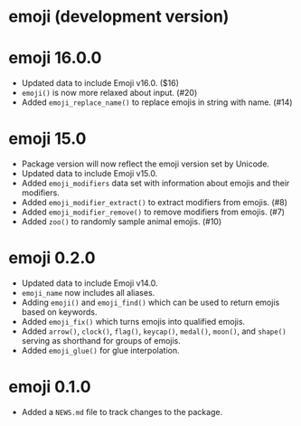 # emoji (development version)

# emoji 16.0.0

* Updated data to include Emoji v16.0. ($16)
* `emoji()` is now more relaxed about input. (#20)
* Added `emoji_replace_name()` to replace emojis in string with name. (#14)

# emoji 15.0

* Package version will now reflect the emoji version set by Unicode.
* Updated data to include Emoji v15.0.
* Added `emoji_modifiers` data set with information about emojis and their modifiers.
* Added `emoji_modifier_extract()` to extract modifiers from emojis. (#8)
* Added `emoji_modifier_remove()` to remove modifiers from emojis. (#7)
* Added `zoo()` to randomly sample animal emojis. (#10)

# emoji 0.2.0

* Updated data to include Emoji v14.0.
* `emoji_name` now includes all aliases.
* Adding `emoji()` and `emoji_find()` which can be used to return emojis based on keywords.
* Added `emoji_fix()` which turns emojis into qualified emojis.
* Added `arrow()`, `clock()`, `flag()`, `keycap()`, `medal()`, `moon()`, and `shape()` serving as shorthand for groups of emojis.
* Added `emoji_glue()` for glue interpolation.

# emoji 0.1.0

* Added a `NEWS.md` file to track changes to the package.
